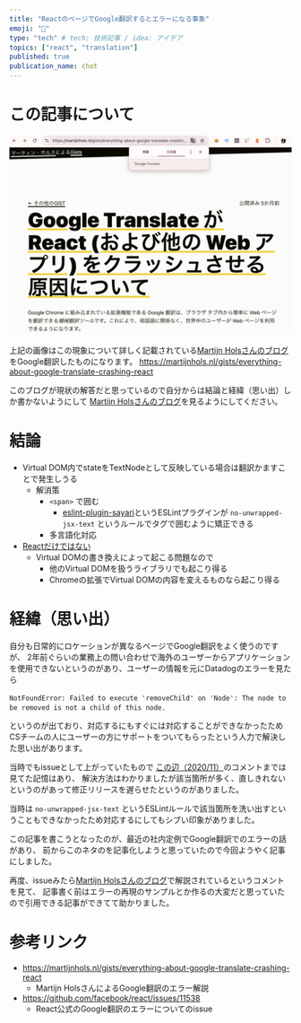 ```yaml
---
title: "ReactのページでGoogle翻訳するとエラーになる事象"
emoji: "📑"
type: "tech" # tech: 技術記事 / idea: アイデア
topics: ["react", "translation"]
published: true
publication_name: chot
---
```


# この記事について

![google_translation](/images/google_translate_crashing_react/google_translation.png)

上記の画像はこの現象について詳しく記載されている[Martijn Holsさんのブログ](https://martijnhols.nl/gists/everything-about-google-translate-crashing-react)をGoogle翻訳したものになります。
https://martijnhols.nl/gists/everything-about-google-translate-crashing-react

このブログが現状の解答だと思っているので自分からは結論と経緯（思い出）しか書かないようにして
[Martijn Holsさんのブログ](https://martijnhols.nl/gists/everything-about-google-translate-crashing-react)を見るようにしてください。

# 結論

- Virtual DOM内でstateをTextNodeとして反映している場合は翻訳かますことで発生しうる
  - 解消策
    - `<span>` で囲む
      - [eslint-plugin-sayari](https://github.com/sayari-analytics/eslint-plugin-sayari)というESLintプラグインが `no-unwrapped-jsx-text` というルールでタグで囲むように矯正できる
    - 多言語化対応
- [Reactだけではない](https://martijnhols.nl/gists/everything-about-google-translate-crashing-react#not-just-react)
  - Virtual DOMの書き換えによって起こる問題なので
    - 他のVirtual DOMを扱うライブラリでも起こり得る
    - Chromeの拡張でVirtual DOMの内容を変えるものなら起こり得る

# 経緯（思い出）

自分も日常的にロケーションが異なるページでGoogle翻訳をよく使うのですが、
2年前ぐらいの業務上の問い合わせで海外のユーザーからアプリケーションを使用できないというのがあり、ユーザーの情報を元にDatadogのエラーを見たら

`NotFoundError: Failed to execute 'removeChild' on 'Node': The node to be removed is not a child of this node.`

というのが出ており、対応するにもすぐには対応することができなかったためCSチームの人にユーザーの方にサポートをついてもらったという人力で解決した思い出があります。

当時でもissueとして上がっていたもので [この辺（2020/11）](https://github.com/facebook/react/issues/11538#issuecomment-729716654)のコメントまでは見てた記憶はあり、
解決方法はわかりましたが該当箇所が多く、直しきれないというのがあって修正リリースを遅らせたというのがありました。

当時は `no-unwrapped-jsx-text` というESLintルールで該当箇所を洗い出すということもできなかったため対応するにしてもシブい印象がありました。

この記事を書こうとなったのが、最近の社内定例でGoogle翻訳でのエラーの話があり、
前からこのネタのを記事化しようと思っていたので今回ようやく記事にしました。

再度、issueみたら[Martijn Holsさんのブログ](https://martijnhols.nl/gists/everything-about-google-translate-crashing-react)で解説されているというコメントを見て、
記事書く前はエラーの再現のサンプルとか作るの大変だと思っていたので引用できる記事ができてて助かりました。

# 参考リンク

- https://martijnhols.nl/gists/everything-about-google-translate-crashing-react
  - Martijn HolsさんによるGoogle翻訳のエラー解説
- https://github.com/facebook/react/issues/11538
  - React公式のGoogle翻訳のエラーについてのissue
